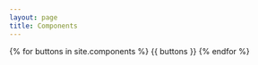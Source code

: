 ```yaml
---
layout: page
title: Components
---
```

{% for buttons in site.components %}
  {{ buttons }}
{% endfor %}
